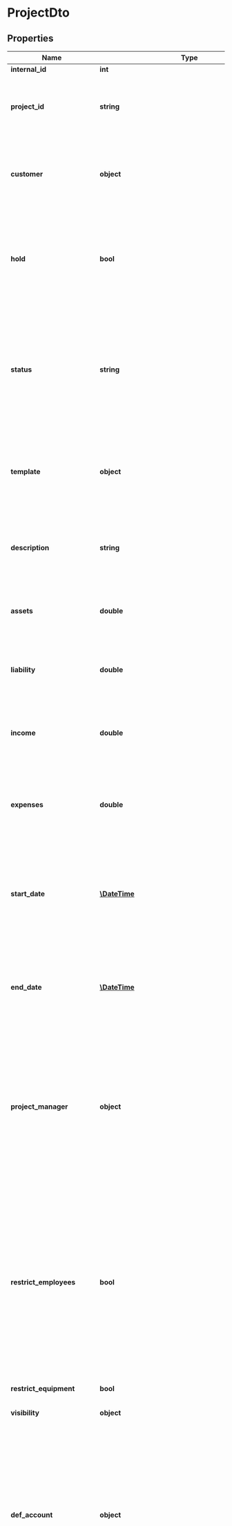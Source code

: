 # ProjectDto

## Properties
Name | Type | Description | Notes
------------ | ------------- | ------------- | -------------
**internal_id** | **int** |  | [optional] 
**project_id** | **string** | Mandatory field: The top part &amp;gt; Project ID* &amp;gt; The unique ID for the project. | [optional] 
**customer** | **object** | The top part &amp;gt; Customer &amp;gt; The customer for the project if this project is external. | [optional] 
**hold** | **bool** | The top part &amp;gt; Hold &amp;gt; A check box that you select to indicate that the project should have the In planning status. | [optional] 
**status** | **string** | The top part &amp;gt; Status &amp;gt; The status of the project, which can be one of the following options: In planning, Active, Completed, Suspended, Cancelled. | [optional] 
**template** | **object** | The top part &amp;gt; Templated ID &amp;gt; The template used for creating this project, if applicable. | [optional] 
**description** | **string** | Mandatory field: The top part &amp;gt; Description* &amp;gt; The description of the project. | [optional] 
**assets** | **double** | The top part &amp;gt; Assest &amp;gt; The actual assets for the project. | [optional] 
**liability** | **double** | The top part &amp;gt; Liabilities &amp;gt; The actual liabilities for the project. | [optional] 
**income** | **double** | The top part &amp;gt; Income &amp;gt; The income expected from the project. | [optional] 
**expenses** | **double** | The top part &amp;gt; Expenses &amp;gt; The total of the current expenses incurred by the project. | [optional] 
**start_date** | [**\DateTime**](\DateTime.md) | Mandatory field: Summary tab &amp;gt; Project properties section &amp;gt; Start date* &amp;gt; The date when the project starts. | [optional] 
**end_date** | [**\DateTime**](\DateTime.md) | Summary tab &amp;gt; Project properties section &amp;gt; End date &amp;gt; The date when the project is expected to end. | [optional] 
**project_manager** | **object** | Summary tab &amp;gt; Project properties section &amp;gt; Project manager &amp;gt; The person who is responsible for managing the project and authorised to approve the project task and task activities. | [optional] 
**restrict_employees** | **bool** | Summary tab &amp;gt; Project properties section &amp;gt; Restrict employees &amp;gt; A check box that indicates (if selected) that only the employees listed on the Employees tab of this window can create activities and documents associated with the current project. | [optional] 
**restrict_equipment** | **bool** |  | [optional] 
**visibility** | **object** | Summary tab &amp;gt; Visibility settings section &amp;gt; | [optional] 
**def_account** | **object** | General ledger accounts tab &amp;gt; Default values section &amp;gt; Default account &amp;gt; The account to be used as one of the sources of possible accounts for the invoices and transactions for the project. | [optional] 
**def_sub** | **object** | Mandatory field: General ledger accounts tab &amp;gt; Default values section &amp;gt; Default subaccount* &amp;gt; The subaccount to be used as one of the sources of possible segment values for subaccounts to be used in the invoices and transactions for the project. | [optional] 
**def_accrual_account** | **object** | General ledger accounts tab &amp;gt; Default values section &amp;gt; Accrual account &amp;gt; The default accrual account to be used in project transactions for the project. | [optional] 
**def_accrual_sub** | **object** | General ledger accounts tab &amp;gt; Default values section &amp;gt; Accrual subaccount &amp;gt; The default accrual subaccount to be used in project transactions for the project. | [optional] 
**billing_period** | **string** | Summary tab &amp;gt; Invoicing and allocation settings section &amp;gt; Invoicing period &amp;gt; The frequency of invoicing, which can be one of the following options: Week, Month, Quarter, Year, On demand. | [optional] 
**next_billing_date** | [**\DateTime**](\DateTime.md) | Summary tab &amp;gt; Invoicing and allocation settings section &amp;gt; Next invoicing date &amp;gt; The date for which the next invoicing is scheduled for the project. | [optional] 
**last_billing_date** | [**\DateTime**](\DateTime.md) | Summary tab &amp;gt; Invoicing and allocation settings section &amp;gt; Last invoicing date &amp;gt; The date when the latest invoicing was performed for the project. | [optional] 
**customer_location** | **object** | Summary tab &amp;gt; Invoice to section &amp;gt; Customer location &amp;gt; The location of the project&#39;s customer. | [optional] 
**allocation_rule** | **object** | Summary tab &amp;gt; Invoicing and allocation settings section &amp;gt; Allocation rule &amp;gt; The default allocation rule that is used for the tasks created for the project. | [optional] 
**billing_rule** | **object** | Summary tab &amp;gt; Invoicing and allocation settings section &amp;gt; Invoicing rule &amp;gt; The default invoicing rule that is used for the tasks created for the project. | [optional] 
**rate_table** | **object** | Summary tab &amp;gt; Invoicing and allocation settings section &amp;gt; Rate table &amp;gt; The rate table to be used with the allocation rules, if applicable. | [optional] 
**auto_allocate** | **bool** | Summary tab &amp;gt; Invoicing and allocation settings section &amp;gt; Run allocation when you release project transactions &amp;gt; A check box that indicates (if selected) that allocation is run automatically during the release of the documents associated with this project. | [optional] 
**automatic_release_ar** | **bool** | Summary tab &amp;gt; Invoicing and allocation settings section &amp;gt; Automatically release customer documents &amp;gt; A check box that indicates (if selected) that invoice documents are released automatically after the project invoicing is completed. | [optional] 
**last_modified_date_time** | [**\DateTime**](\DateTime.md) | System generated information | [optional] 
**tasks** | [**\Ekstralys\VismaNetApi\Model\TaskDto[]**](TaskDto.md) | Tasks tab &amp;gt; | [optional] 
**employees** | [**\Ekstralys\VismaNetApi\Model\EmployeeDto[]**](EmployeeDto.md) | The Employees tab &amp;gt; Information in this tab is retreived from EP203000 (Employees) | [optional] 
**public_id** | **string** |  | [optional] 
**system_template** | **bool** |  | [optional] 
**attributes** | [**\Ekstralys\VismaNetApi\Model\AttributeIdValueDto[]**](AttributeIdValueDto.md) | Attributes tab &amp;gt; | [optional] 
**error_info** | **string** |  | [optional] 
**metadata** | **object** |  | [optional] 

[[Back to Model list]](../README.md#documentation-for-models) [[Back to API list]](../README.md#documentation-for-api-endpoints) [[Back to README]](../README.md)


